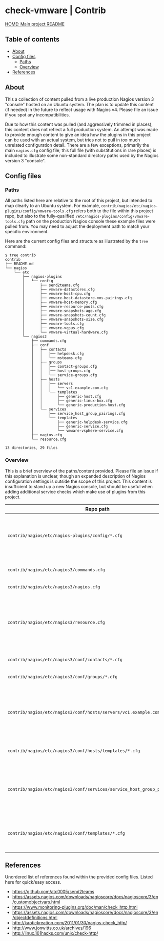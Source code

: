 <!-- omit in toc -->
# check-vmware | Contrib

[HOME: Main project README](../README.md)

<!-- omit in toc -->
## Table of contents

- [About](#about)
- [Config files](#config-files)
  - [Paths](#paths)
  - [Overview](#overview)
- [References](#references)

## About

This a collection of content pulled from a live production Nagios version 3
"console" hosted on an Ubuntu system. The plan is to update this content (if
needed) in the future to reflect usage with Nagios v4. Please file an issue if
you spot any incompatibilities.

Due to how this content was pulled (and aggressively trimmed in places), this
content does not reflect a full production system. An attempt was made to
provide enough content to give an idea how the plugins in this project can be
used with an actual system, but tries not to pull in *too* much unrelated
configuration detail. There are a few exceptions, primarily the main
`nagios.cfg` config file; this full file (with substitutions in rare places)
is included to illustrate some non-standard directory paths used by the Nagios
version 3 "console".

## Config files

### Paths

All paths listed here are relative to the root of this project, but intended
to map clearly to an Ubuntu system. For example,
`contrib/nagios/etc/nagios-plugins/config/vmware-tools.cfg` refers both to the
file within this project repo, but also to the fully-qualified
`/etc/nagios-plugins/config/vmware-tools.cfg` path on the production Nagios
console these example files were pulled from. You may need to adjust the
deployment path to match your specific environment.

Here are the current config files and structure as illustrated by the `tree`
command:

```ShellSession
$ tree contrib
contrib
├── README.md
└── nagios
    └── etc
        ├── nagios-plugins
        │   └── config
        │       ├── send2teams.cfg
        │       ├── vmware-datastores.cfg
        │       ├── vmware-host-cpu.cfg
        │       ├── vmware-host-datastore-vms-pairings.cfg
        │       ├── vmware-host-memory.cfg
        │       ├── vmware-resource-pools.cfg
        │       ├── vmware-snapshots-age.cfg
        │       ├── vmware-snapshots-count.cfg
        │       ├── vmware-snapshots-size.cfg
        │       ├── vmware-tools.cfg
        │       ├── vmware-vcpus.cfg
        │       └── vmware-virtual-hardware.cfg
        └── nagios3
            ├── commands.cfg
            ├── conf
            │   ├── contacts
            │   │   ├── helpdesk.cfg
            │   │   └── msteams.cfg
            │   ├── groups
            │   │   ├── contact-groups.cfg
            │   │   ├── host-groups.cfg
            │   │   └── service-groups.cfg
            │   ├── hosts
            │   │   ├── servers
            │   │   │   └── vc1.example.com.cfg
            │   │   └── templates
            │   │       ├── generic-host.cfg
            │   │       ├── generic-linux-box.cfg
            │   │       └── generic-production-host.cfg
            │   └── services
            │       ├── service_host_group_pairings.cfg
            │       └── templates
            │           ├── generic-helpdesk-service.cfg
            │           ├── generic-service.cfg
            │           └── vmware-vsphere-service.cfg
            ├── nagios.cfg
            └── resource.cfg

13 directories, 29 files
```

### Overview

This is a brief overview of the paths/content provided. Please file an issue
if this explanation is unclear, though an expanded description of Nagios
configuration settings is outside the scope of this project. This content is
insufficient to stand up a new Nagios console, but should be useful when
adding additional service checks which make use of plugins from this project.

| Repo path                                                                  | Purpose                                                                                                                                      |
| -------------------------------------------------------------------------- | -------------------------------------------------------------------------------------------------------------------------------------------- |
| `contrib/nagios/etc/nagios-plugins/config/*.cfg`                           | Supplementary command definition files for Nagios plugins. Commands for plugins in this project are defined here.                            |
|                                                                            |                                                                                                                                              |
| `contrib/nagios/etc/nagios3/commands.cfg`                                  | Primary command definition file for Nagios plugins.                                                                                          |
| `contrib/nagios/etc/nagios3/nagios.cfg`                                    | Primary Nagios configuration file.                                                                                                           |
| `contrib/nagios/etc/nagios3/resource.cfg`                                  | Resource configuration file. This holds `$USERx$` macro definitions referenced in service check and command definitions (e.g., Webhook URL). |
|                                                                            |                                                                                                                                              |
| `contrib/nagios/etc/nagios3/conf/contacts/*.cfg`                           | Contact entry definition files.                                                                                                              |
| `contrib/nagios/etc/nagios3/conf/groups/*.cfg`                             | Contact, Host and Service group definition files.                                                                                            |
| `contrib/nagios/etc/nagios3/conf/hosts/servers/vc1.example.com.cfg`        | Host and Service check definitions for VMware vCenter / vSphere environment. Review alongside plugin command definitions.                    |
| `contrib/nagios/etc/nagios3/conf/hosts/templates/*.cfg`                    | Host templates. Some are used by the VMware vCenter Host definition.                                                                         |
| `contrib/nagios/etc/nagios3/conf/services/service_host_group_pairings.cfg` | Custom shared Service check definitions. This is mostly a placeholder file to satisfy references from other config files.                    |
| `contrib/nagios/etc/nagios3/conf/templates/*.cfg`                          | Service check templates used by the service checks defined in the `vc1.example.com.cfg` file.                                                |

## References

Unordered list of references found within the provided config files. Listed
here for quick/easy access.

- <https://github.com/atc0005/send2teams>
- <https://assets.nagios.com/downloads/nagioscore/docs/nagioscore/3/en/customobjectvars.html>
- <https://www.monitoring-plugins.org/doc/man/check_http.html>
- <https://assets.nagios.com/downloads/nagioscore/docs/nagioscore/3/en/objectdefinitions.html>
- <http://kaotickreation.com/2011/01/30/nagios-check_http/>
- <http://www.jonwitts.co.uk/archives/196>
- <http://linux.101hacks.com/unix/check-http/>
